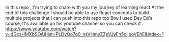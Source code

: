 
 In this repo , I'm trying to share with you my journey of learning react
 At the end of this challenge I should be able to use React concepts to build multiple projects that I can push into this repo too
 Btw I used Dev Ed's course, It's available on his youtube channel so you can check it : https://www.youtube.com/watch?v=dGcsHMXbSOA&list=PLDyQo7g0_nsVHmyZZpVJyFn5ojlboVEhE&index=1

